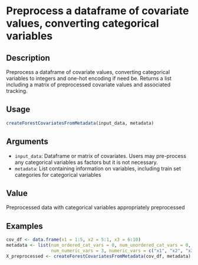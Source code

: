 # Preprocess a dataframe of covariate values, converting categorical variables

## Description

Preprocess a dataframe of covariate values, converting categorical variables
to integers and one-hot encoding if need be. Returns a list including a
matrix of preprocessed covariate values and associated tracking.

## Usage

```r
createForestCovariatesFromMetadata(input_data, metadata)
```

## Arguments

* `input_data`: Dataframe or matrix of covariates. Users may pre-process any
categorical variables as factors but it is not necessary.
* `metadata`: List containing information on variables, including train set
categories for categorical variables

## Value

Preprocessed data with categorical variables appropriately preprocessed

## Examples

```r
cov_df <- data.frame(x1 = 1:5, x2 = 5:1, x3 = 6:10)
metadata <- list(num_ordered_cat_vars = 0, num_unordered_cat_vars = 0, 
                 num_numeric_vars = 3, numeric_vars = c("x1", "x2", "x3"))
X_preprocessed <- createForestCovariatesFromMetadata(cov_df, metadata)
```

